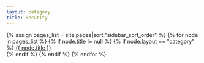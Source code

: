 ```yaml
---
layout: category
title: Security
---
```


{% assign pages_list = site.pages|sort:"sidebar_sort_order" %}
{% for node in pages_list %}
  {% if node.title != null %}
    {% if node.layout == "category" %}
      <a class="category-link {% if page.url == node.url %} active{% endif %}"
          href="{{ node.url | relative_url }}">{{ node.title }}</a>  
    {% endif %}
  {% endif %}
{% endfor %}